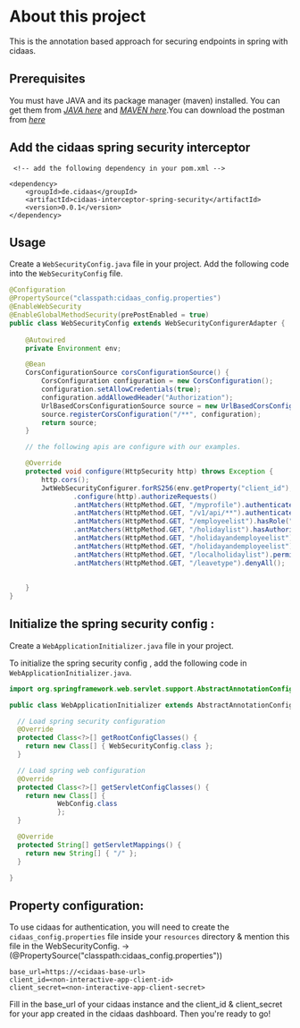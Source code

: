 # About this project  
This is the annotation based approach for securing endpoints in spring with cidaas.
  
## Prerequisites
You must have JAVA and its package manager \(maven\) installed. You can get them from [_JAVA here_](https://java.com/en/download/) and [_MAVEN here_](https://maven.apache.org/install.html).You can download the postman from [_here_](https://www.getpostman.com/apps)
  
## Add the cidaas spring security interceptor 
```
 <!-- add the following dependency in your pom.xml --> 
 
<dependency>
    <groupId>de.cidaas</groupId>
    <artifactId>cidaas-interceptor-spring-security</artifactId>
    <version>0.0.1</version>
</dependency>

```
## Usage

Create a ``WebSecurityConfig.java`` file in your project.
Add the following code into the ``WebSecurityConfig`` file.
```java
@Configuration
@PropertySource("classpath:cidaas_config.properties")
@EnableWebSecurity
@EnableGlobalMethodSecurity(prePostEnabled = true)
public class WebSecurityConfig extends WebSecurityConfigurerAdapter {
	
	@Autowired
	private Environment env;

	@Bean
	CorsConfigurationSource corsConfigurationSource() {
		CorsConfiguration configuration = new CorsConfiguration();		
		configuration.setAllowCredentials(true);
		configuration.addAllowedHeader("Authorization");
		UrlBasedCorsConfigurationSource source = new UrlBasedCorsConfigurationSource();
		source.registerCorsConfiguration("/**", configuration);
		return source;
	}

    // the following apis are configure with our examples.

	@Override
	protected void configure(HttpSecurity http) throws Exception {
		http.cors();
		JwtWebSecurityConfigurer.forRS256(env.getProperty("client_id"), env.getProperty("base_url"))
				.configure(http).authorizeRequests()				
				.antMatchers(HttpMethod.GET, "/myprofile").authenticated()
                .antMatchers(HttpMethod.GET, "/v1/api/**").authenticated() // this will authenticate all url's followed by {{baseurl}}/v1/api/
				.antMatchers(HttpMethod.GET, "/employeelist").hasRole("HR")
				.antMatchers(HttpMethod.GET, "/holidaylist").hasAuthority("holidaylist:read")
				.antMatchers(HttpMethod.GET, "/holidayandemployeelist").hasAuthority("holidaylist:read")
				.antMatchers(HttpMethod.GET, "/holidayandemployeelist").hasRole("HR")
				.antMatchers(HttpMethod.GET, "/localholidaylist").permitAll()
				.antMatchers(HttpMethod.GET, "/leavetype").denyAll();
		
		
	}
}
```

## Initialize the spring security config : 

Create a ``WebApplicationInitializer.java`` file in your project.

To initialize the spring security config , add the following code in ``WebApplicationInitializer.java``.

```java
import org.springframework.web.servlet.support.AbstractAnnotationConfigDispatcherServletInitializer;

public class WebApplicationInitializer extends AbstractAnnotationConfigDispatcherServletInitializer {

  // Load spring security configuration
  @Override
  protected Class<?>[] getRootConfigClasses() {
    return new Class[] { WebSecurityConfig.class };
  }

  // Load spring web configuration
  @Override
  protected Class<?>[] getServletConfigClasses() {
    return new Class[] { 
    		WebConfig.class 
    		};
  }

  @Override
  protected String[] getServletMappings() {
    return new String[] { "/" };
  }

}
```
## Property configuration: 

To use cidaas for authentication, you will need to create the `cidaas_config.properties` file inside your `resources` directory & mention this file in the WebSecurityConfig. -> (@PropertySource("classpath:cidaas_config.properties"))

```
base_url=https://<cidaas-base-url>
client_id=<non-interactive-app-client-id>
client_secret=<non-interactive-app-client-secret>
```
  
Fill in the base_url of your cidaas instance and the client_id & client_secret for your app created in the cidaas dashboard. Then you're ready to go!
